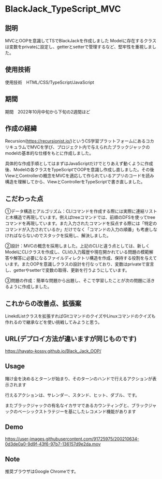 # BlackJack_TypeScript_MVC
## 説明
MVCとOOPを意識してTSでBlackJackを作成しました
Modelに存在するクラスは変数をprivateに設定し、getterとsetterで管理するなど、堅牢性を重視しました。

## 使用技術
使用技術　HTML/CSS/TypeScript/JavaScript

## 期間
期間　2022年10月中旬から下旬の2週間ほど

## 作成の経緯
Recursion(<https://recursionist.io/>)というCS学習プラットフォームにあるコカリキュラムでMVCを学び、プロジェクト内で与えられたブラックジャックのmodelの基本的な仕様をもとに作成しました。

具体的な作成手順としてはまずはJavaScriptだけでとりあえず動くように作成後、Modelの各クラスをTypeScriptでOOPを意識し作成し直しました。その後ViewとControllerの概念をMVCを適応して作られているアプリのコードを読み構造を理解してから、ViewとControllerをTypeScriptで書き直しました。

## こだわった点
①データ構造とアルゴリズム：CLIコマンドを作成する際には実際に連結リストと木構造で再現しています。例えばtreeコマンドでは、前順のDFSを使ってtreeコマンドを再現しています。また入力されたコマンドを採点する際には「特定のコマンドが入力されているか」だけでなく「コマンドの入力の順番」も考慮しなければならないのでスタックを採用し、解決しました。

②設計：MVCの概念を採用しました。上記のCLIと違う点としては、新しくModelにCLIクラスを作成し、CLIの入力履歴や現在開かれている問題の模範解答や解答に必要になるファイルディレクトリ構造を作成、保持する役割を与えています。またOOPを意識しクラスの設計を行なっており、変数はprivateで宣言し、getterやsetterで変数の取得、更新を行うようにしています。

③問題の作成：簡単な問題から出題し、そこで学習したことが次の問題に活きるように作成しました。

## これからの改善点、拡張案
LinekdListクラスを拡張すればGitコマンドのクイズやLinuxコマンドのクイズも作れるので継承などを使い挑戦してみようと思う。


## URL(デプロイ方法が違いますが同じものです)
https://hayato-kossy.github.io/Black_Jack_OOP/

## Usage
賭け金を決めるとターンが始まり、そのターンのハンドで行えるアクションが表示されます

行えるアクションは、サレンダー、スタンド、ヒット、ダブル、です。

またブラックジャックの有名なイカサマであるカウンティングと、ブラックジャックのベーシックストラテジーを基にしたレコメンド機能があります

## Demo
https://user-images.githubusercontent.com/91725975/200210634-0d3de0a0-9d9f-43f6-97b7-136157d9e2da.mov

## Note
推奨ブラウザはGoogle Chromeです。
